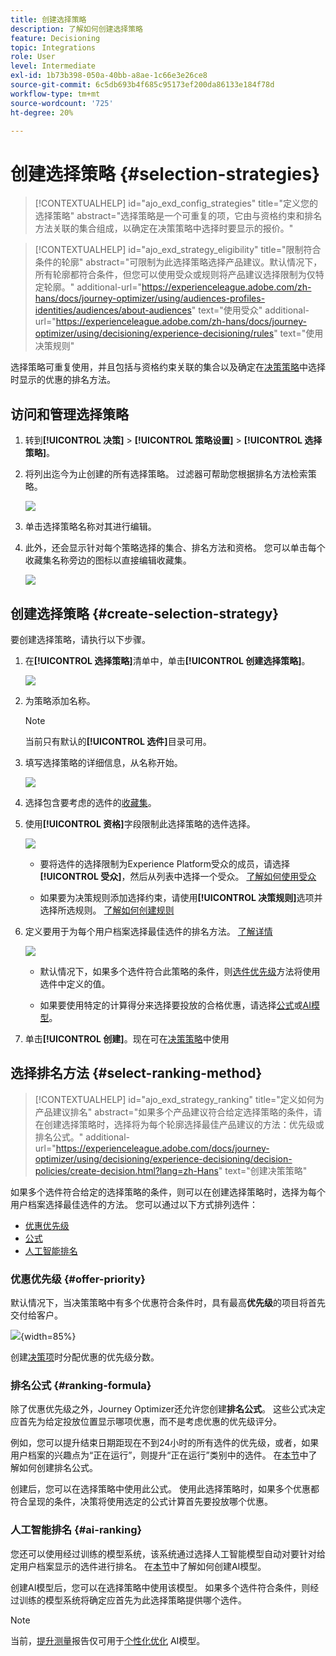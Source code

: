 ```yaml
---
title: 创建选择策略
description: 了解如何创建选择策略
feature: Decisioning
topic: Integrations
role: User
level: Intermediate
exl-id: 1b73b398-050a-40bb-a8ae-1c66e3e26ce8
source-git-commit: 6c5db693b4f685c95173ef200da86133e184f78d
workflow-type: tm+mt
source-wordcount: '725'
ht-degree: 20%

---
```


# 创建选择策略 {#selection-strategies}

>[!CONTEXTUALHELP]
>id="ajo_exd_config_strategies"
>title="定义您的选择策略"
>abstract="选择策略是一个可重复的项，它由与资格约束和排名方法关联的集合组成，以确定在决策策略中选择时要显示的报价。"

>[!CONTEXTUALHELP]
>id="ajo_exd_strategy_eligibility"
>title="限制符合条件的轮廓"
>abstract="可限制为此选择策略选择产品建议。默认情况下，所有轮廓都符合条件，但您可以使用受众或规则将产品建议选择限制为仅特定轮廓。"
>additional-url="https://experienceleague.adobe.com/zh-hans/docs/journey-optimizer/using/audiences-profiles-identities/audiences/about-audiences" text="使用受众"
>additional-url="https://experienceleague.adobe.com/zh-hans/docs/journey-optimizer/using/decisioning/experience-decisioning/rules" text="使用决策规则"

选择策略可重复使用，并且包括与资格约束关联的集合以及确定在[决策策略](create-decision.md)中选择时显示的优惠的排名方法。

## 访问和管理选择策略

1. 转到&#x200B;**[!UICONTROL 决策]** > **[!UICONTROL 策略设置]** > **[!UICONTROL 选择策略]**。

1. 将列出迄今为止创建的所有选择策略。 过滤器可帮助您根据排名方法检索策略。

   ![](assets/strategy-list-filters.png)

1. 单击选择策略名称对其进行编辑。

1. 此外，还会显示针对每个策略选择的集合、排名方法和资格。 您可以单击每个收藏集名称旁边的图标以直接编辑收藏集。

   ![](assets/strategy-list-edit-collection.png)

## 创建选择策略 {#create-selection-strategy}

要创建选择策略，请执行以下步骤。

1. 在&#x200B;**[!UICONTROL 选择策略]**&#x200B;清单中，单击&#x200B;**[!UICONTROL 创建选择策略]**。

   ![](assets/strategy-create-button.png)

1. 为策略添加名称。

   >[!NOTE]
   >
   >当前只有默认的&#x200B;**[!UICONTROL 选件]**&#x200B;目录可用。

1. 填写选择策略的详细信息，从名称开始。

   ![](assets/strategy-create-screen.png)

1. 选择包含要考虑的选件的[收藏集](collections.md)。

1. 使用&#x200B;**[!UICONTROL 资格]**&#x200B;字段限制此选择策略的选件选择。

   ![](assets/strategy-create-eligibility.png)

   * 要将选件的选择限制为Experience Platform受众的成员，请选择&#x200B;**[!UICONTROL 受众]**，然后从列表中选择一个受众。 [了解如何使用受众](../audience/about-audiences.md)

   * 如果要为决策规则添加选择约束，请使用&#x200B;**[!UICONTROL 决策规则]**&#x200B;选项并选择所选规则。 [了解如何创建规则](rules.md)

1. 定义要用于为每个用户档案选择最佳选件的排名方法。 [了解详情](#select-ranking-method)

   ![](assets/strategy-create-ranking.png)

   * 默认情况下，如果多个选件符合此策略的条件，则[选件优先级](#offer-priority)方法将使用选件中定义的值。

   * 如果要使用特定的计算得分来选择要投放的合格优惠，请选择[公式](#ranking-formula)或[AI模型](#ai-ranking)。

1. 单击&#x200B;**[!UICONTROL 创建]**。现在可在[决策策略](create-decision.md)中使用

## 选择排名方法 {#select-ranking-method}

>[!CONTEXTUALHELP]
>id="ajo_exd_strategy_ranking"
>title="定义如何为产品建议排名"
>abstract="如果多个产品建议符合给定选择策略的条件，请在创建选择策略时，选择将为每个轮廓选择最佳产品建议的方法：优先级或排名公式。"
>additional-url="https://experienceleague.adobe.com/docs/journey-optimizer/using/decisioning/experience-decisioning/decision-policies/create-decision.html?lang=zh-Hans" text="创建决策策略"

如果多个选件符合给定的选择策略的条件，则可以在创建选择策略时，选择为每个用户档案选择最佳选件的方法。 您可以通过以下方式排列选件：

* [优惠优先级](#offer-priority)
* [公式](#ranking-formula)
* [人工智能排名](#ai-ranking)

### 优惠优先级 {#offer-priority}

默认情况下，当决策策略中有多个优惠符合条件时，具有最高&#x200B;**优先级**&#x200B;的项目将首先交付给客户。

![](assets/item-priority.png){width=85%}

创建[决策项](items.md)时分配优惠的优先级分数。

### 排名公式 {#ranking-formula}

除了优惠优先级之外，Journey Optimizer还允许您创建&#x200B;**排名公式**。 这些公式决定应首先为给定投放位置显示哪项优惠，而不是考虑优惠的优先级评分。

例如，您可以提升结束日期距现在不到24小时的所有选件的优先级，或者，如果用户档案的兴趣点为“正在运行”，则提升“正在运行”类别中的选件。 在[本节](ranking/ranking-formulas.md)中了解如何创建排名公式。

创建后，您可以在选择策略中使用此公式。 使用此选择策略时，如果多个优惠都符合呈现的条件，决策将使用选定的公式计算首先要投放哪个优惠。

### 人工智能排名 {#ai-ranking}

您还可以使用经过训练的模型系统，该系统通过选择人工智能模型自动对要针对给定用户档案显示的选件进行排名。 在[本节](ranking/create-ai-models.md)中了解如何创建AI模型。

创建AI模型后，您可以在选择策略中使用该模型。 如果多个选件符合条件，则经过训练的模型系统将确定应首先为此选择策略提供哪个选件。

>[!NOTE]
>
>当前，[提升测量](ranking/auto-optimization-model.md#lift)报告仅可用于[个性化优化](ranking/personalized-optimization-model.md) AI模型。

